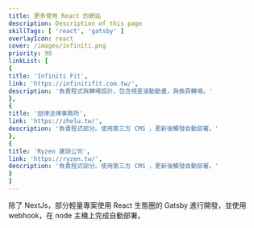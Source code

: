 ```yaml
---
title: 更多使用 React 的網站
description: Description of this page
skillTags: [ 'react', 'gatsby' ]
overlayIcon: react
cover: /images/infiniti.png
priority: 90
linkList: [
{
title: 'Infiniti Fit',
link: 'https://infinitifit.com.tw/',
description: '負責程式與轉場設計，包含視差滾動動畫，與換頁轉場。'
},
{
title: '喆律法律事務所',
link: 'https://zhelu.tw/',
description: '負責程式部分。使用第三方 CMS ，更新後觸發自動部署。'
},
{
title: 'Ryzen 建設公司',
link: 'https://ryzen.tw/',
description: '負責程式部分。使用第三方 CMS ，更新後觸發自動部署。'
}
]
---
```

除了 NextJs，部分輕量專案使用 React 生態圈的 Gatsby 進行開發，並使用 webhook，在 node 主機上完成自動部署。
